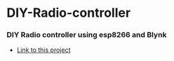 # DIY-Radio-controller
### DIY Radio controller using esp8266 and Blynk

- [Link to this project](https://create.arduino.cc/projecthub/abid_hossain/diy-radio-controller-using-esp8266-and-blynk-3a3bec?ref=user&ref_id=1814507&offset=10)

